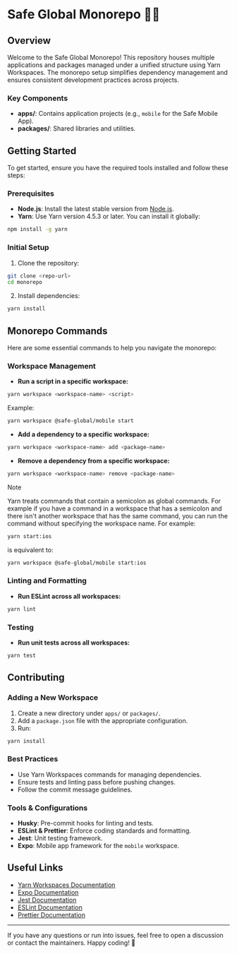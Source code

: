 # Safe Global Monorepo 🙋‍♂️

## Overview

Welcome to the Safe Global Monorepo! This repository houses multiple applications and packages managed under a unified
structure using Yarn Workspaces. The monorepo setup simplifies dependency management and ensures consistent development
practices across projects.

### Key Components

- **apps/**: Contains application projects (e.g., `mobile` for the Safe Mobile App).
- **packages/**: Shared libraries and utilities.

## Getting Started

To get started, ensure you have the required tools installed and follow these steps:

### Prerequisites

- **Node.js**: Install the latest stable version from [Node.js](https://nodejs.org/).
- **Yarn**: Use Yarn version 4.5.3 or later. You can install it globally:

```bash
npm install -g yarn
```

### Initial Setup

1. Clone the repository:

```bash
git clone <repo-url>
cd monorepo
```

2. Install dependencies:

```bash
yarn install
```

## Monorepo Commands

Here are some essential commands to help you navigate the monorepo:

### Workspace Management

- **Run a script in a specific workspace:**

```bash
yarn workspace <workspace-name> <script>
```

Example:
 
```bash
yarn workspace @safe-global/mobile start
```

- **Add a dependency to a specific workspace:**

```bash
yarn workspace <workspace-name> add <package-name>
```

- **Remove a dependency from a specific workspace:**
```bash
yarn workspace <workspace-name> remove <package-name>
```
  
> [!Note]
> 
> Yarn treats commands that contain a semicolon as global commands. For example if you have a 
> command in a workspace that has a semicolon and there isn't another workspace that has the same command,
>you can run the command without specifying the workspace name. For example:
> 
> ```bash
> yarn start:ios
> ```
> 
> is equivalent to:
>
> ```bash
> yarn workspace @safe-global/mobile start:ios
> ```

### Linting and Formatting

- **Run ESLint across all workspaces:**

```bash
yarn lint
```

### Testing

- **Run unit tests across all workspaces:**

```bash
yarn test
```

## Contributing

### Adding a New Workspace

1. Create a new directory under `apps/` or `packages/`.
2. Add a `package.json` file with the appropriate configuration.
3. Run:

```bash
yarn install
```

### Best Practices

- Use Yarn Workspaces commands for managing dependencies.
- Ensure tests and linting pass before pushing changes.
- Follow the commit message guidelines.

### Tools & Configurations

- **Husky**: Pre-commit hooks for linting and tests.
- **ESLint & Prettier**: Enforce coding standards and formatting.
- **Jest**: Unit testing framework.
- **Expo**: Mobile app framework for the `mobile` workspace.

## Useful Links

- [Yarn Workspaces Documentation](https://classic.yarnpkg.com/en/docs/workspaces/)
- [Expo Documentation](https://docs.expo.dev/)
- [Jest Documentation](https://jestjs.io/)
- [ESLint Documentation](https://eslint.org/)
- [Prettier Documentation](https://prettier.io/)

---

If you have any questions or run into issues, feel free to open a discussion or contact the maintainers. Happy coding!
🚀

